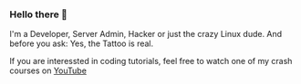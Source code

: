 ### Hello there 👋

I'm a Developer, Server Admin, Hacker or just the crazy Linux dude.
And before you ask: Yes, the Tattoo is real.

If you are interessted in coding tutorials, feel free to watch one of my crash courses on [YouTube](https://www.youtube.com/channel/UC7bRlNSCSDqgOwyt5ZxnPfA)
